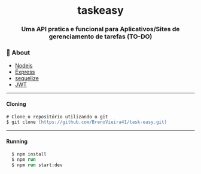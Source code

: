 <p align="center">
    <h1 align="center"> taskeasy </h1>
    <h3 align="center"> Uma API pratica e funcional para <b>Aplicativos/Sites</b> de gerenciamento de tarefas <b>(TO-DO)</b> </h2>
</p>

### :bookmark: About
  - [Nodejs](https://nodejs.org/en/)
  - [Express](https://expressjs.com/)
  - [sequelize](https://sequelize.org/docs/v6/core-concepts/model-querying-basics/)
  - [JWT](https://jwt.io/)

---
#### **Cloning**
```ps
# Clone o repositório utilizando o git
$ git clone (https://github.com/BrenoVieira41/task-easy.git)
```

---

#### **Running**
```ps
  $ npm install
  $ npm run
  $ npm run start:dev
```
